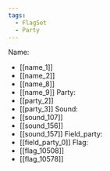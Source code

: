 ```yaml
---
tags:
  - FlagSet
  - Party
---
```

Name:
- [[name_1]]
- [[name_2]]
- [[name_8]]
- [[name_9]]
Party:
- [[party_2]]
- [[party_3]]
Sound:
- [[sound_107]]
- [[sound_156]]
- [[sound_157]]
Field_party:
- [[field_party_0]]
Flag:
- [[flag_10508]]
- [[flag_10578]]
